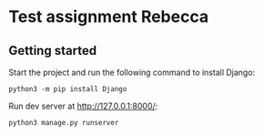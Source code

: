 # Test assignment Rebecca



## Getting started
Start the project and run the following command to install Django:
```
python3 -m pip install Django
```

Run dev server at http://127.0.0.1:8000/:

```
python3 manage.py runserver
```


